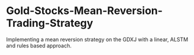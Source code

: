 # Gold-Stocks-Mean-Reversion-Trading-Strategy
Implementing a mean reversion strategy on the GDXJ with a linear, ALSTM and rules based approach.
